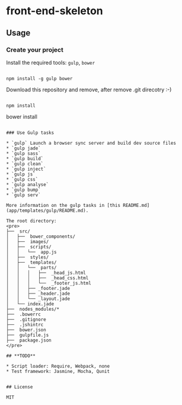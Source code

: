 # front-end-skeleton 

## Usage

### Create your project

Install the required tools: `gulp`, `bower`
```

npm install -g gulp bower
```

Download this repository and remove, after remove .git direcotry :-) 
```

npm install 
```

bower install 
```

### Use Gulp tasks

* `gulp` Launch a browser sync server and build dev source files
* `gulp jade` 
* `gulp sass`
* `gulp build`
* `gulp clean`
* `gulp inject`
* `gulp js`
* `gulp css`
* `gulp analyse`
* `gulp bump`
* `gulp serv`

More information on the gulp tasks in [this README.md](app/templates/gulp/README.md).

The root directory:
<pre>
├──  src/
│   ├──  bower_components/
│   ├──  images/
│   ├──  scripts/
│   │   └──  app.js
│   ├──  styles/
│   ├──  templates/
│   │   └──  parts/
│   │   │   ├──  _head_js.html
│   │   │   ├──  _head_css.html
│   │   │   └──  _footer_js.html
│   │	├── _footer.jade
│   │	├── _header.jade
│   │	└── _layout.jade
│	└── index.jade
├──  nodes_modules/*
├──  .bowerrc
├──  .gitignore
├──  .jshintrc
├──  bower.json
├──  gulpfile.js
├──  package.json
</pre>

## **TODO**

* Script loader: Require, Webpack, none
* Test framework: Jasmine, Mocha, Qunit


## License

MIT